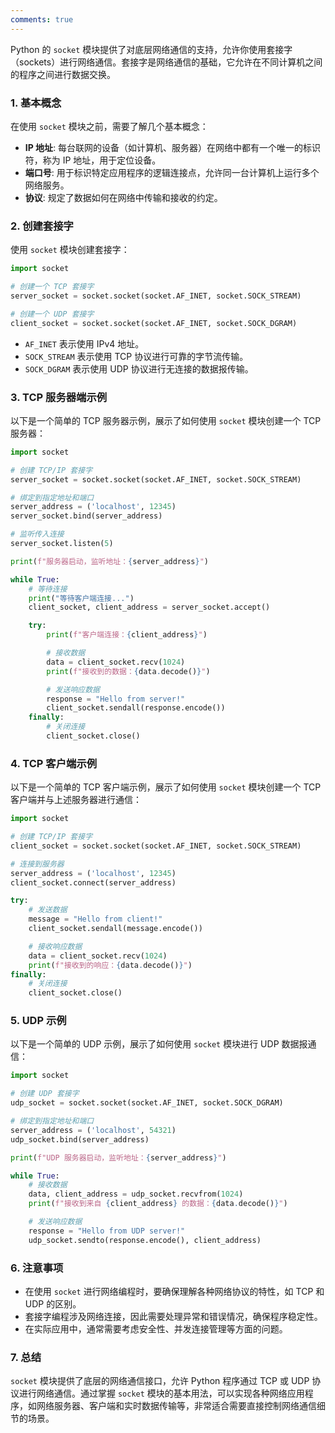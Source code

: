 ```yaml
---
comments: true
---
```


Python 的 `socket` 模块提供了对底层网络通信的支持，允许你使用套接字（sockets）进行网络通信。套接字是网络通信的基础，它允许在不同计算机之间的程序之间进行数据交换。

### 1. 基本概念

在使用 `socket` 模块之前，需要了解几个基本概念：

- **IP 地址**: 每台联网的设备（如计算机、服务器）在网络中都有一个唯一的标识符，称为 IP 地址，用于定位设备。
- **端口号**: 用于标识特定应用程序的逻辑连接点，允许同一台计算机上运行多个网络服务。
- **协议**: 规定了数据如何在网络中传输和接收的约定。

### 2. 创建套接字

使用 `socket` 模块创建套接字：

```python
import socket

# 创建一个 TCP 套接字
server_socket = socket.socket(socket.AF_INET, socket.SOCK_STREAM)

# 创建一个 UDP 套接字
client_socket = socket.socket(socket.AF_INET, socket.SOCK_DGRAM)
```

- `AF_INET` 表示使用 IPv4 地址。
- `SOCK_STREAM` 表示使用 TCP 协议进行可靠的字节流传输。
- `SOCK_DGRAM` 表示使用 UDP 协议进行无连接的数据报传输。

### 3. TCP 服务器端示例

以下是一个简单的 TCP 服务器示例，展示了如何使用 `socket` 模块创建一个 TCP 服务器：

```python
import socket

# 创建 TCP/IP 套接字
server_socket = socket.socket(socket.AF_INET, socket.SOCK_STREAM)

# 绑定到指定地址和端口
server_address = ('localhost', 12345)
server_socket.bind(server_address)

# 监听传入连接
server_socket.listen(5)

print(f"服务器启动，监听地址：{server_address}")

while True:
    # 等待连接
    print("等待客户端连接...")
    client_socket, client_address = server_socket.accept()

    try:
        print(f"客户端连接：{client_address}")

        # 接收数据
        data = client_socket.recv(1024)
        print(f"接收到的数据：{data.decode()}")

        # 发送响应数据
        response = "Hello from server!"
        client_socket.sendall(response.encode())
    finally:
        # 关闭连接
        client_socket.close()
```

### 4. TCP 客户端示例

以下是一个简单的 TCP 客户端示例，展示了如何使用 `socket` 模块创建一个 TCP 客户端并与上述服务器进行通信：

```python
import socket

# 创建 TCP/IP 套接字
client_socket = socket.socket(socket.AF_INET, socket.SOCK_STREAM)

# 连接到服务器
server_address = ('localhost', 12345)
client_socket.connect(server_address)

try:
    # 发送数据
    message = "Hello from client!"
    client_socket.sendall(message.encode())

    # 接收响应数据
    data = client_socket.recv(1024)
    print(f"接收到的响应：{data.decode()}")
finally:
    # 关闭连接
    client_socket.close()
```

### 5. UDP 示例

以下是一个简单的 UDP 示例，展示了如何使用 `socket` 模块进行 UDP 数据报通信：

```python
import socket

# 创建 UDP 套接字
udp_socket = socket.socket(socket.AF_INET, socket.SOCK_DGRAM)

# 绑定到指定地址和端口
server_address = ('localhost', 54321)
udp_socket.bind(server_address)

print(f"UDP 服务器启动，监听地址：{server_address}")

while True:
    # 接收数据
    data, client_address = udp_socket.recvfrom(1024)
    print(f"接收到来自 {client_address} 的数据：{data.decode()}")

    # 发送响应数据
    response = "Hello from UDP server!"
    udp_socket.sendto(response.encode(), client_address)
```

### 6. 注意事项

- 在使用 `socket` 进行网络编程时，要确保理解各种网络协议的特性，如 TCP 和 UDP 的区别。
- 套接字编程涉及网络连接，因此需要处理异常和错误情况，确保程序稳定性。
- 在实际应用中，通常需要考虑安全性、并发连接管理等方面的问题。

### 7. 总结

`socket` 模块提供了底层的网络通信接口，允许 Python 程序通过 TCP 或 UDP 协议进行网络通信。通过掌握 `socket` 模块的基本用法，可以实现各种网络应用程序，如网络服务器、客户端和实时数据传输等，非常适合需要直接控制网络通信细节的场景。